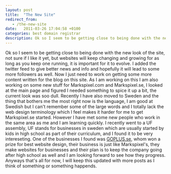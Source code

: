 ```yaml
---
layout: post
title:  "The New Site"
redirect_from:
   - /the-new-site
date:   2011-03-26 17:04:58 +0100
categories: best domain registrar
description: Ok so I seem to be getting close to being done with the new look of the site, not sure if I like it yet, but websites will keep changing and growing for as long as you keep one running, it is importan
---
```


Ok so I seem to be getting close to being done with the new look of the site, not sure if I like it yet, but websites will keep changing and growing for as long as you keep one running, it is important for it to evolve. I added the twitter feed to give better news and info and hopefully it will lead to some more followers as well. Now I just need to work on getting some more content written for the blog on this site. As I am working on this I am also working on some new stuff for Markspixel.com and Markspixel.se, I looked at the main page and figured I needed something to spice it up a bit, the current look was soo dull. Recently I have also moved to Sweden and the thing that bothers me the most right now is the language, I am good at Swedish but I can't remember some of the large words and I totally lack the web design terminology which I feel makes it harder for me to get Markspixel.se started. However I have met some new people who work in the same area as me and I am learning quickly. I recently went to a UF assembly, UF stands for businesses in sweden which are usually started by kids in high school as part of their curriculum, and I found it to be very intereseting. One of the businesses I found was [GOPLUS.se](http://goplus.se/), whom won a prize for best website design, their business is just like Markspixel's, they make websites for businesses and their plan is to keep the company going after high school as well and I am looking forward to see how they progress. Anyways that's all for now, I will keep this updated with more posts as I think of something or something happends.